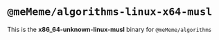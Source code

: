 # `@meMeme/algorithms-linux-x64-musl`

This is the **x86_64-unknown-linux-musl** binary for `@meMeme/algorithms`
